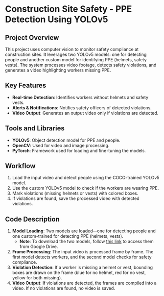 # Construction Site Safety - PPE Detection Using YOLOv5

## Project Overview
This project uses computer vision to monitor safety compliance at construction sites. It leverages two YOLOv5 models: one for detecting people and another custom model for identifying PPE (helmets, safety vests). The system processes video footage, detects safety violations, and generates a video highlighting workers missing PPE.

## Key Features
- **Real-time Detection**: Identifies workers without helmets and safety vests.
- **Alerts & Notifications**: Notifies safety officers of detected violations.
- **Video Output**: Generates an output video only if violations are detected.

## Tools and Libraries
- **YOLOv5**: Object detection model for PPE and people.
- **OpenCV**: Used for video and image processing.
- **PyTorch**: Framework used for loading and fine-tuning the models.

## Workflow
1. Load the input video and detect people using the COCO-trained YOLOv5 model.
2. Use the custom YOLOv5 model to check if the workers are wearing PPE.
3. Mark violations (missing helmets or vests) with colored boxes.
4. If violations are found, save the processed video with detected violations.

## Code Description
1. **Model Loading**: Two models are loaded—one for detecting people and one custom-trained for detecting PPE (helmets, vests).  
   - **Note**: To download the two models, follow [this link](https://drive.google.com/drive/folders/17IdHX8oojlKVKnEA1CujeISzTyqj6atP?usp=sharing) to access them from Google Drive.
2. **Frame Processing**: The input video is processed frame by frame. The first model detects workers, and the second model checks for safety compliance.
3. **Violation Detection**: If a worker is missing a helmet or vest, bounding boxes are drawn on the frame (blue for no helmet, red for no vest, yellow for both missing).
4. **Video Output**: If violations are detected, the frames are compiled into a video. If no violations are found, no video is saved.

